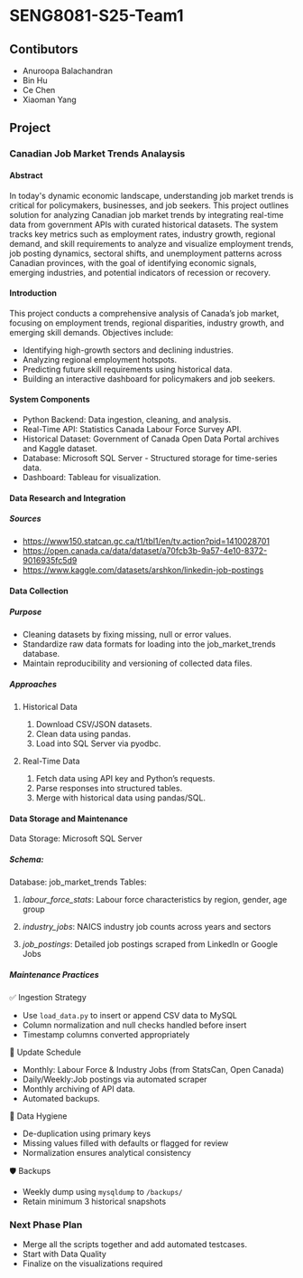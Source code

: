 # SENG8081-S25-Team1
## Contibutors
* Anuroopa Balachandran
* Bin Hu
* Ce Chen
* Xiaoman Yang

## Project
### Canadian Job Market Trends Analaysis 

#### Abstract
In today's dynamic economic landscape, understanding job market trends is critical for policymakers, businesses, and job seekers. This project outlines solution for analyzing Canadian job market trends by integrating real-time data from government APIs with curated historical datasets. The system tracks key metrics such as employment rates, industry growth, regional demand, and skill requirements to analyze and visualize employment trends, job posting dynamics, sectoral shifts, and unemployment patterns across Canadian provinces, with the goal of identifying economic signals, emerging industries, and potential indicators of recession or recovery.

#### Introduction
This project conducts a comprehensive analysis of Canada’s job market, focusing on employment trends, regional disparities, industry growth, and emerging skill demands. Objectives include:
* Identifying high-growth sectors and declining industries.
* Analyzing regional employment hotspots.
* Predicting future skill requirements using historical data.
* Building an interactive dashboard for policymakers and job seekers.

#### System Components
* Python Backend: Data ingestion, cleaning, and analysis.
* Real-Time API: Statistics Canada Labour Force Survey API.
* Historical Dataset: Government of Canada Open Data Portal archives and Kaggle dataset.
* Database: Microsoft SQL Server - Structured storage for time-series data.
* Dashboard: Tableau for visualization.

#### Data Research and Integration

##### Sources
* https://www150.statcan.gc.ca/t1/tbl1/en/tv.action?pid=1410028701
* https://open.canada.ca/data/dataset/a70fcb3b-9a57-4e10-8372-9016935fc5d9
* https://www.kaggle.com/datasets/arshkon/linkedin-job-postings

#### Data Collection

##### Purpose

- Cleaning datasets by fixing missing, null or error values.
- Standardize raw data formats for loading into the job_market_trends database.
- Maintain reproducibility and versioning of collected data files.

##### Approaches

1. Historical Data
    1. Download CSV/JSON datasets.
    2. Clean data using pandas.
    3. Load into SQL Server via pyodbc.

2. Real-Time Data
    1. Fetch data using API key and Python’s requests.
    2. Parse responses into structured tables.
    3. Merge with historical data using pandas/SQL.

#### Data Storage and Maintenance

Data Storage: Microsoft SQL Server

##### Schema: 

Database: job_market_trends
Tables: 
1. _labour_force_stats_: Labour force characteristics by region, gender, age group

2. _industry_jobs_: NAICS industry job counts across years and sectors

3. _job_postings_: Detailed job postings scraped from LinkedIn or Google Jobs

##### Maintenance Practices

✅ Ingestion Strategy
- Use `load_data.py` to insert or append CSV data to MySQL
- Column normalization and null checks handled before insert
- Timestamp columns converted appropriately

🔄 Update Schedule
- Monthly: Labour Force & Industry Jobs (from StatsCan, Open Canada)
- Daily/Weekly:Job postings via automated scraper
- Monthly archiving of API data.
- Automated backups.

🧹 Data Hygiene
- De-duplication using primary keys
- Missing values filled with defaults or flagged for review
- Normalization ensures analytical consistency

🛡️ Backups
- Weekly dump using `mysqldump` to `/backups/`
- Retain minimum 3 historical snapshots

### Next Phase Plan
- Merge all the scripts together and add automated testcases.
- Start with Data Quality
- Finalize on the visualizations required





